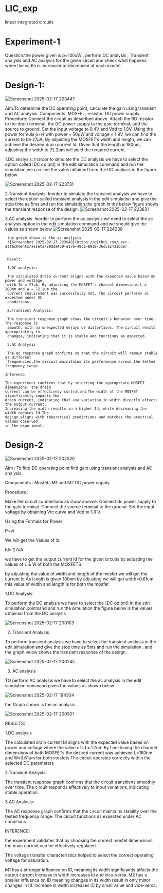 
# LIC_exp
linear integrated circuits
# Experiment-1
Question:the power given is p=100uW , perform DC analysis , Transient analysis and AC analysis for the given circuit and check what happens when the width is increased or decreased of each mosfet.
# Design-1:
![Screenshot 2025-02-17 223447](https://github.com/user-attachments/assets/16ba1212-cb63-4995-9d30-f1966a94b1d0)


Aim:To determine the DC operating point, calculate the gain using transient and AC analysis. Components: MOSFET, resistor, DC power supply. Procedure: Connect the circuit as described above. Attach the RD resistor to the drain terminal, the DC power supply to the gate terminal, and the source to ground. Set the input voltage to 0.4V and Vdd to 1.8V. Using the power formula p=vi with power = 50µW and voltage = 1.8V, we can find the current to be 27µA. By adjusting the MOSFET’s width and length, we can achieve the desired drain current Id. Given that the length is 180nm, adjusting the width to 72.2um will yield the required current.

   1.DC analysis:
     Inorder to simulate the DC analysis we have to select the option called [DC op pnt] in the 
     edit simulation command and run the simulation,we can see the vales obtained from the DC 
     analysis in the figure below
     
![Screenshot 2025-02-17 223731](https://github.com/user-attachments/assets/c7e9dddd-bb71-494e-9426-01d31cecedbe)


   2.Transient Analysis:
     Inorder to simulate the transient analysis we have to select the option called transient 
     analysis in the edit simulation and give the stop time as 5ms and run the simulation,the 
     graph in the below figure shows the transient response of the design.
     ![Screenshot 2025-02-17 223831](https://github.com/user-attachments/assets/f255c94f-851b-4137-90b7-07178d61e32c)

   3.AC analysis:
     Inorder to perform the ac analysis we need to select the ac analysis option in the edit 
     simulation command and we should give the values as shown below
     ![Screenshot 2025-02-17 224038](https://github.com/user-attachments/assets/104bf2af-b0ce-416e-a748-64eab9f52413)

     the graph shown is the ac analysis
     ![Screenshot 2025-02-17 223948](https://github.com/user-attachments/assets/29dda469-e17e-49c1-8919-36d5a2431bce)


     Result:

     1.DC analysis:

     The calculated drain current aligns with the expected value based on power and voltage, 
     with Id = 27uA. By adjusting the MOSFET's channel dimensions L = 180nm and W = 72.2um the 
     current requirement was successfully met. The circuit performs as expected under DC 
     conditions.

     2.Transient Analysis:

     The transient response graph shows the circuit's behavior over time. The response is 
     smooth, with no unexpected delays or distortions. The circuit reacts appropriately to 
     changes, indicating that it is stable and functions as expected.

     3.AC Analysis

     The ac response graph confirms us that the circuit will remain stable at different 
     frequencies,the circuit mainitains its performance across the tested frequency range.

    Inference

    The experiment confirms that by selecting the appropriate MOSFET dimensions, the drain 
    current can be effectively controlled.The width of the MOSFET significantly impacts the 
    drain current, indicating that any variation in width directly affects the output current.
    Increasing the width results in a higher Id, while decreasing the width reduces Id.The 
    design aligns with theoretical predictions and matches the practical values observed 
    in the experiment.


# Design-2

![Screenshot 2025-02-17 202320](https://github.com/user-attachments/assets/e216f2bb-7e24-436e-8c86-d88d0840e2d4)

   Aim : To find DC operating point find gain using transient analysis and AC analysis.

   Components : Mosfets M1 and M2 DC power supply.

   Procedure :

   Make the circuit connections as show abovce.
   Connect dc power supply to the gate terminal.
   Connect the source terminal to the ground.
   Set the input voltage by obtaining Vtc curve and Vdd to 1.8 V.

   Using the Formula for Power

   P=vi

   We will get the Values of Id

   Id= 27uA


   we have to get the output current Id for the given circuits by adjusting the values of L & W of both the MOSFETS

   
   by adjusting the value of width and length of the mosfet we will get the current Id 
   As length is given 180nm by adjusting we will get width=0.61um this value of width and length is for both the mosfet


   1.DC Analysis:

   
   To perform the DC analysis we have to select the {DC op pnt} in the edit simulation command and run the simulation
     the figure below is the values obtained from the DC analysis
    
   ![Screenshot 2025-02-17 200103](https://github.com/user-attachments/assets/e687b280-d032-4260-8452-b10457103dfc)


   2. Transient Analysis

   
   To perform transient analysis we have to select the transient analysis in the edit simulation
   and give the stop time as 5ms and run the simulation .
   and the graph velow shows the transient response of the design.
   
   ![Screenshot 2025-02-17 200245](https://github.com/user-attachments/assets/05c9b471-494c-4c2e-9338-4be22166a47d)


   3. AC analysis
 

   TO perform AC analysis we have to select the ac analysis in the edit simulation command given the values as shown below

   ![Screenshot 2025-02-17 184334](https://github.com/user-attachments/assets/b5b9b5b2-cc27-459c-87d9-27411895f901)

   the Graph shown is the ac analysis


   ![Screenshot 2025-02-17 200501](https://github.com/user-attachments/assets/4071bada-50cb-40a9-a838-694d6bf27e26)


   RESULTS:

  1.DC analysis
  
  
  The calculated drain current Id aligns with the expected value based on power and voltage  where the value of Id = 27um 
  By fine-tuning the channel dimensions  of both MOSFETs  the desired current was achieved L=180nm and W=0.61um for both mosfets
  The circuit operates correctly within the selected DC parameters 

  
  2.Transient Analysis:

  The transient response graph confirms that the circuit transitions smoothly over time.
  The circuit responds effectively to input variations, indicating stable operation.

  
  3.AC Analysis:

  The AC response graph confirms that the circuit maintains stability over the tested frequency range.
  The circuit functions as expected under AC conditions.


  INFERENCE:


 the experiment validates that by choosing the correct mosfet dimensiions the drain current can be effectively regulated.

  The voltage transfer characteristics  helped to select the correct operating voltage  for saturation.

 M1  has a stronger influence on ID, meaning its width significantly affects the output current  Increase in width increases Id  and vice-versa.
M2 has a smaller influence on ID  meaning changes in its width result in only minor changes  in Id. Increase in width increases ID by small value and vice-versa.

     


